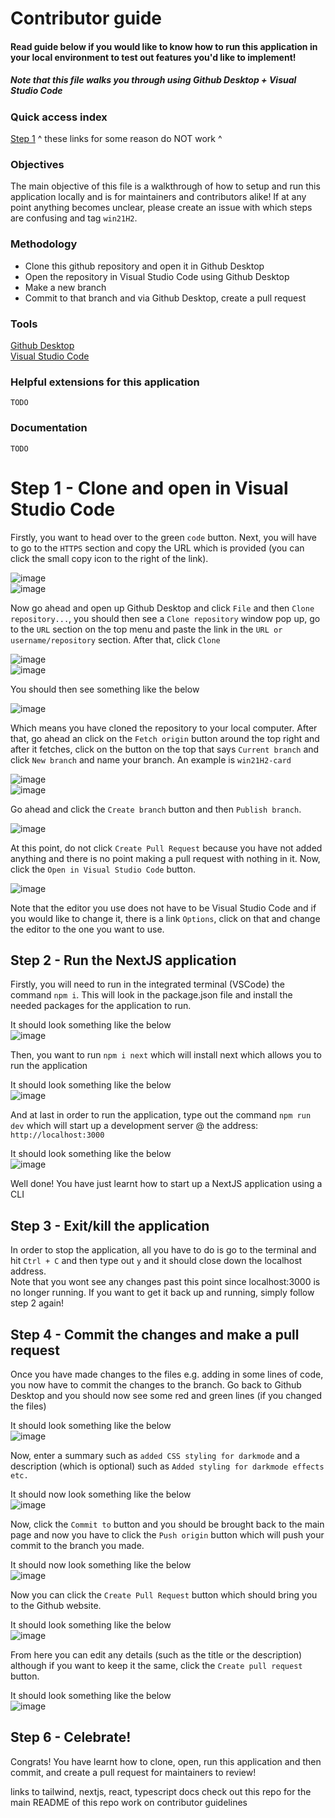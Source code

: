 # Contributor guide

#### Read guide below if you would like to know how to run this application in your local environment to test out features you'd like to implement!

##### Note that this file walks you through using Github Desktop + Visual Studio Code

### Quick access index

[Step 1](#step-1)
^ these links for some reason do NOT work ^

### Objectives

The main objective of this file is a walkthrough of how to setup and run this application locally and is for maintainers and contributors alike! If at any point anything becomes unclear, please create an issue with which steps are confusing and tag `win21H2`.

### Methodology

  - Clone this github repository and open it in Github Desktop
  - Open the repository in Visual Studio Code using Github Desktop
  - Make a new branch
  - Commit to that branch and via Github Desktop, create a pull request

### Tools

<a href="https://desktop.github.com/" target="_blank">Github Desktop</a><br>
<a href="https://code.visualstudio.com/download" target="_blank">Visual Studio Code</a>

### Helpful extensions for this application

`TODO`

### Documentation

`TODO`

# Step 1 - Clone and open in Visual Studio Code

Firstly, you want to head over to the green `code` button. Next, you will have to go to the `HTTPS` section and copy the URL which is provided (you can click the small copy icon to the right of the link).<br>

![image](https://user-images.githubusercontent.com/92825997/183276666-7376fc2e-547a-43b6-9296-bc92873b0e26.png)<br>
![image](https://user-images.githubusercontent.com/92825997/183276677-4263f38a-4496-4cf3-810d-38cf5c78dfd9.png)<br>

Now go ahead and open up Github Desktop and click `File` and then `Clone repository...`, you should then see a `Clone repository` window pop up, go to the `URL` section on the top menu and paste the link in the `URL or username/repository` section. After that, click `Clone`<br>

![image](https://user-images.githubusercontent.com/92825997/183276696-90dc6901-5826-45fd-aefe-fe4bd008909d.png)<br>
![image](https://user-images.githubusercontent.com/92825997/183276716-f2f3eed9-43fd-47d2-bfb8-4e2c42afc5d2.png)<br>

You should then see something like the below

![image](https://user-images.githubusercontent.com/92825997/183300233-1ebceef9-47af-4bf3-b7ba-ad63a3f0a71d.png)<br>

Which means you have cloned the repository to your local computer. After that, go ahead an click on the `Fetch origin` button around the top right and after it fetches, click on the button on the top that says `Current branch` and click `New branch` and name your branch. An example is `win21H2-card`<br>

![image](https://user-images.githubusercontent.com/92825997/183300444-610a1798-52f3-4ce8-b7b1-2fb82e41d502.png)<br>
![image](https://user-images.githubusercontent.com/92825997/183300513-796c711d-8941-414b-9701-92d33e424795.png)<br>

Go ahead and click the `Create branch` button and then `Publish branch`.<br>

![image](https://user-images.githubusercontent.com/92825997/183300566-62bd1bef-837e-476f-8812-7b779bd2dc1f.png)<br>

At this point, do not click `Create Pull Request` because you have not added anything and there is no point making a pull request with nothing in it. Now, click the `Open in Visual Studio Code` button.<br>

![image](https://user-images.githubusercontent.com/92825997/183300703-4bb2a869-d471-412f-b0f3-54e15ee8128e.png)<br>

Note that the editor you use does not have to be Visual Studio Code and if you would like to change it, there is a link `Options`, click on that and change the editor to the one you want to use.

## Step 2 - Run the NextJS application

Firstly, you will need to run in the integrated terminal (VSCode) the command `npm i`. This will look in the package.json file and install the needed packages for the application to run.<br>

It should look something like the below<br>
![image](https://user-images.githubusercontent.com/92825997/183319872-6de5590c-5d15-4a18-ab76-3e0ce64c0beb.png)<br>

Then, you want to run `npm i next` which will install next which allows you to run the application<br>

It should look something like the below<br>
![image](https://user-images.githubusercontent.com/92825997/183319960-a2eeb5b2-934b-4283-a31e-fde66f4c8bec.png)<br>

And at last in order to run the application, type out the command `npm run dev` which will start up a development server @ the address: `http://localhost:3000`<br>

It should look something like the below<br>
![image](https://user-images.githubusercontent.com/92825997/183320111-aead1cae-b5ca-4f54-a895-6b5513f0eb0b.png)<br>

Well done! You have just learnt how to start up a NextJS application using a CLI

## Step 3 - Exit/kill the application

In order to stop the application, all you have to do is go to the terminal and hit `Ctrl + C` and then type out `y` and it should close down the localhost address. <br>Note that you wont see any changes past this point since localhost:3000 is no longer running. If you want to get it back up and running, simply follow step 2 again!

## Step 4 - Commit the changes and make a pull request

Once you have made changes to the files e.g. adding in some lines of code, you now have to commit the changes to the branch. Go back to Github Desktop and you should now see some red and green lines (if you changed the files) 

It should look something like the below<br>
![image](https://user-images.githubusercontent.com/92825997/183320451-477b5000-a035-47e0-9a49-6e345df62c48.png)<br>

Now, enter a summary such as `added CSS styling for darkmode` and a description (which is optional) such as `Added styling for darkmode effects etc.`

It should now look something like the below<br>
![image](https://user-images.githubusercontent.com/92825997/183320575-6df47641-9d07-465d-980e-afa248edc346.png)<br>

Now, click the `Commit to` button and you should be brought back to the main page and now you have to click the `Push origin` button which will push your commit to the branch you made.

It should now look something like the below<br>
![image](https://user-images.githubusercontent.com/92825997/183320726-423fc72d-8aee-4ae2-b6f6-a9de2c62c647.png)<br>

Now you can click the `Create Pull Request` button which should bring you to the Github website. 

It should look something like the below<br>
![image](https://user-images.githubusercontent.com/92825997/183320867-c6d06b9a-1417-4081-8548-35bd89cfc993.png)<br>

From here you can edit any details (such as the title or the description) although if you want to keep it the same, click the `Create pull request` button.  

It should look something like the below<br>
![image](https://user-images.githubusercontent.com/92825997/183321006-cde98c8a-7665-4d71-a23f-93644d49304a.png)<br>

## Step 6 - Celebrate!

Congrats! You have learnt how to clone, open, run this application and then commit, and create a pull request for maintainers to review!


links to tailwind, nextjs, react, typescript docs
check out this repo for the main README of this repo
work on contributor guidelines

